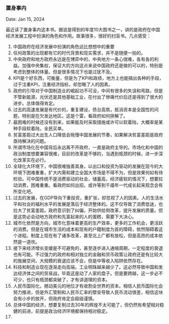 ### 置身事内

Date: Jan 15, 2024

&#x20;最近读了置身事内这本书。据说是得到的年度10大图书之一，讲的是政府在中国经济发展工程中扮演的角色和作用。故事很多，很好的扫盲书。几点感受：

1.  中国政府在经济发展中扮演的角色远比想想中的重要
2.  任何政策的出现都有它的时代背景和现实需求，并不是随便一拍的。
3.  中央政府和地方政府永远是在博弈中的，中央地方一条心很难，各有各的利益。加强中央集权，保证大的方向这点来说中国政府还是做的可以的，特别是考虑到整体的体量。但是很多情况下也是过犹不及。
4.  KPI是个好东西，可衡量，但是为了KPI和政绩，地方上也能搞出各种的手段，过于注重KPI，注重经济指标，却忽略了人的因素。
5.  政府的引导对于中国制造业的崛起功不可没，中间有很多的失误和弯路，但是不管新能源，光伏还是其他基础工业，在付出了惨痛代价后还是得到了很大的进步。总体值得肯定。
6.  过去的高速发展是有代价的，重复建设，债台高筑，抵消资本是全国性的问题，特别是在欠发达地区。这是个雷，看政府如何排解了。
7.  最困难的时候还没有到来，如果能及时采取措施或许可以软着陆，大概率是某种手段软着陆，全民买单。
8.  贫富差距过大出生人口降低会拖慢中国发展的节奏，如果解决贫富差距是政府亟待解决的问题。
9.  所谓市场化在中国背后永远离不开政府，一直是政府主导的。市场化和中国的政治制度想要兼容很难，目前的改革是不够的，当遇到瓶颈的时候，进一步深化改革实在必行。
10. 全球化大环境下，中国很难独善其身。以出口和投资为驱动的发展在现今的大环境下困难重重，扩大内需和建立全国大市场是不得不为，但是效果何如有待检验。可中国传统不是消费驱动的社会，储蓄高，经济疲软的情况下，想要拉动消费，困难重重。看政府如何出招，或许等到千禧年一代成长起来观念会有所变化吧。
11. 过去的发展，在GDP导向下重投资，重扩张，却忽视了人的因素。人的生活水平和社会的福利水平的发展是落后于经济整体的。这不仅导致了消费低迷，也拉大了贫富差距。政府意识到了纠偏，开始供给侧改革，提升发展的质量。但是这势必会动地方政府和先富起来的人的蛋糕，需要下大决心。
12. 城市化依然是方向，城市化意味着更高的生产效率，更多的工作机会，更活跃的消费。但是在城市生活的成本和现有的户籍制度为首的障碍，依然阻碍着这个进程。制度上现在有了诸多改革，甚至北上广都有放松，但是高昂的成本依然是一道坎。
13. 接下来经济增长变缓是不可避免的，甚至逐步进入通缩周期，一定程度的衰退也有可能。不过强力的政府和相对独立的金融和货币政策让政府还是有比较大的施展空间，大规模的衰退应该不会，但是中等收入陷阱依然存在。
14. 科技和制造业现在逐渐走向高端，工业明珠越来越少了。这必然导致中国和发达经济体之间的贸易战，毕竟这是动了人家的盘子。但是要跨越，这一步必不可少，也只有瓶颈都突破了，才有讲道理的资本。
15. 人民币国际化，撼动美元的地位才有收割全世界的资本。相信人民币国际化会努力推进，但是外汇管制和人民币汇率的壁垒导致人民币流动很差，相信这块会有小步的放开，但政府肯定会超级谨慎。
16. 总体中国的经济，想要复制过去30年的辉煌不太可能了，但仍然有希望相对稳健的前进，前提是政治经济环境都保持相对稳定。
17.

